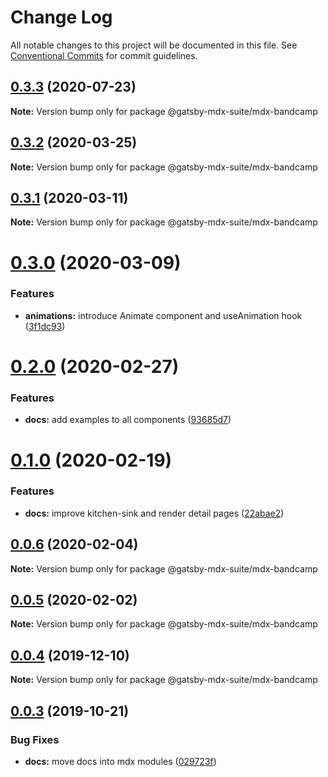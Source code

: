 # Change Log

All notable changes to this project will be documented in this file.
See [Conventional Commits](https://conventionalcommits.org) for commit guidelines.

## [0.3.3](https://github.com/axe312ger/gatsby-mdx-suite/compare/@gatsby-mdx-suite/mdx-bandcamp@0.3.2...@gatsby-mdx-suite/mdx-bandcamp@0.3.3) (2020-07-23)

**Note:** Version bump only for package @gatsby-mdx-suite/mdx-bandcamp





## [0.3.2](https://github.com/axe312ger/gatsby-suite-mdx/compare/@gatsby-mdx-suite/mdx-bandcamp@0.3.1...@gatsby-mdx-suite/mdx-bandcamp@0.3.2) (2020-03-25)

**Note:** Version bump only for package @gatsby-mdx-suite/mdx-bandcamp





## [0.3.1](https://github.com/axe312ger/gatsby-suite-mdx/compare/@gatsby-mdx-suite/mdx-bandcamp@0.3.0...@gatsby-mdx-suite/mdx-bandcamp@0.3.1) (2020-03-11)

**Note:** Version bump only for package @gatsby-mdx-suite/mdx-bandcamp





# [0.3.0](https://github.com/axe312ger/gatsby-mdx-suite/compare/@gatsby-mdx-suite/mdx-bandcamp@0.2.0...@gatsby-mdx-suite/mdx-bandcamp@0.3.0) (2020-03-09)


### Features

* **animations:** introduce Animate component and useAnimation hook ([3f1dc93](https://github.com/axe312ger/gatsby-mdx-suite/commit/3f1dc93ce4e2f57718c8f94a9f96aadc6b94014b))





# [0.2.0](https://github.com/axe312ger/gatsby-mdx-suite/compare/@gatsby-mdx-suite/mdx-bandcamp@0.1.0...@gatsby-mdx-suite/mdx-bandcamp@0.2.0) (2020-02-27)


### Features

* **docs:** add examples to all components ([93685d7](https://github.com/axe312ger/gatsby-mdx-suite/commit/93685d78039085ecf68a3d6513716e678441e1f4))





# [0.1.0](https://github.com/axe312ger/gatsby-mdx-suite/compare/@gatsby-mdx-suite/mdx-bandcamp@0.0.6...@gatsby-mdx-suite/mdx-bandcamp@0.1.0) (2020-02-19)


### Features

* **docs:** improve kitchen-sink and render detail pages ([22abae2](https://github.com/axe312ger/gatsby-mdx-suite/commit/22abae27ee2aaab5d6ead0c5957a1b27b379b223))





## [0.0.6](https://github.com/axe312ger/gatsby-mdx-suite/compare/@gatsby-mdx-suite/mdx-bandcamp@0.0.4...@gatsby-mdx-suite/mdx-bandcamp@0.0.6) (2020-02-04)

**Note:** Version bump only for package @gatsby-mdx-suite/mdx-bandcamp





## [0.0.5](https://github.com/axe312ger/gatsby-mdx-suite/compare/@gatsby-mdx-suite/mdx-bandcamp@0.0.4...@gatsby-mdx-suite/mdx-bandcamp@0.0.5) (2020-02-02)

**Note:** Version bump only for package @gatsby-mdx-suite/mdx-bandcamp





## [0.0.4](https://github.com/axe312ger/gatsby-mdx-suite/compare/@gatsby-mdx-suite/mdx-bandcamp@0.0.3...@gatsby-mdx-suite/mdx-bandcamp@0.0.4) (2019-12-10)

**Note:** Version bump only for package @gatsby-mdx-suite/mdx-bandcamp





## [0.0.3](https://github.com/axe312ger/gatsby-mdx-suite/compare/@gatsby-mdx-suite/mdx-bandcamp@0.0.2...@gatsby-mdx-suite/mdx-bandcamp@0.0.3) (2019-10-21)


### Bug Fixes

* **docs:** move docs into mdx modules ([029723f](https://github.com/axe312ger/gatsby-mdx-suite/commit/029723fbe0a1630b91ac480e419e1479459ad472))
